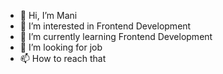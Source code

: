 - 👋 Hi, I’m Mani
- 👀 I’m interested in Frontend Development
- 🌱 I’m currently learning Frontend Development
- 💞️ I’m looking for job
- 📫 How to reach that

<!---
mani6345/mani6345 is a ✨ special ✨ repository because its `README.md` (this file) appears on your GitHub profile.
You can click the Preview link to take a look at your changes.
--->
